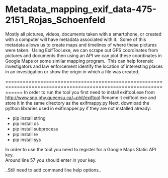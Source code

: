 # Metadata_mapping_exif_data-475-2151_Rojas_Schoenfeld
Mostly all pictures, videos, documents taken with a smartphone, or created with a computer will have metadata associated with it.  Some of this metadata allows us to create maps and timelines of where these pictures were taken.  Using ExifTool.exe, we can scrape out GPS coordinates from pictures and documents then using an API we can plot these coordinates in Google Maps or some similar mapping program.  This can help forensic investigators and law enforcement identify the location of interesting places in an investigation or show the origin in which a file was created.  

==================================================================================================================
In order to run the tool you first need to install exiftool.exe from http://www.sno.phy.queensu.ca/~phil/exiftool
Rename it exiftool.exe and store it in the same directory as the exifmappy.py
Next, download the python libraries used in exifmapper.py if they are not installed already:
  - pip install string
  - pip install os
  - pip install subprocess
  - pip install re
  - pip install sys

In order to use the tool you need to register for a Google Maps Static API key.  
Around line 57 you should enter in your key.  

..Still need to add command line help options..




